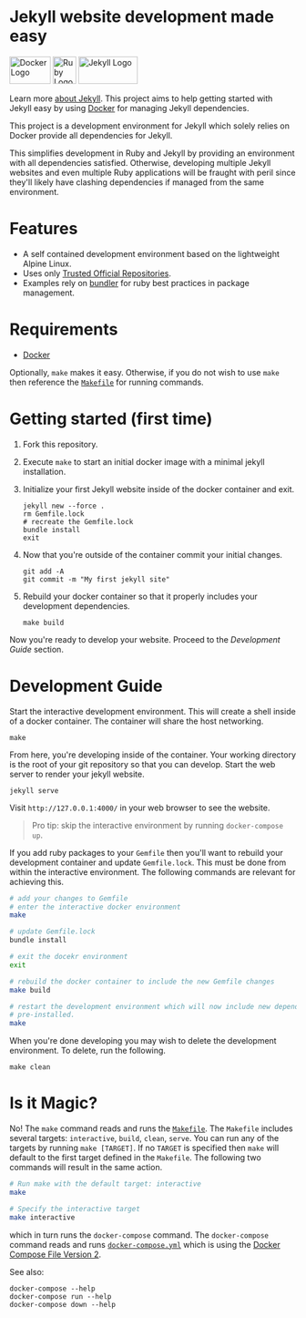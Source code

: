 # Jekyll website development made easy

<img
src="https://user-images.githubusercontent.com/875669/35621353-e78a6956-0638-11e8-8e07-3d96e9e91dd7.png"
height=48 width=72 alt="Docker Logo" /> <img
src="https://user-images.githubusercontent.com/875669/42405293-405f1cae-8148-11e8-8c81-c464be1d36bb.jpeg"
height=48 width=41 alt="Ruby Logo" /> <img
src="https://user-images.githubusercontent.com/875669/42405359-638eff9a-8149-11e8-8812-fa950f6a0387.png"
height=48 width=104 alt="Jekyll Logo" />

Learn more [about Jekyll][jekyll].  This project aims to help getting started
with Jekyll easy by using [Docker][docker] for managing Jekyll dependencies.

This project is a development environment for Jekyll which solely relies on
Docker provide all dependencies for Jekyll.

This simplifies development in Ruby and Jekyll by providing an environment with
all dependencies satisfied.  Otherwise, developing multiple Jekyll websites and
even multiple Ruby applications will be fraught with peril since they'll likely
have clashing dependencies if managed from the same environment.

# Features

- A self contained development environment based on the lightweight Alpine
  Linux.
- Uses only [Trusted Official Repositories][official-repos].
- Examples rely on [bundler][bundler] for ruby best practices in package
  management.

# Requirements

* [Docker][docker]

Optionally, `make` makes it easy.  Otherwise, if you do not wish to use `make`
then reference the [`Makefile`](Makefile) for running commands.

# Getting started (first time)

1. Fork this repository.
2. Execute `make` to start an initial docker image with a minimal jekyll
   installation.
3. Initialize your first Jekyll website inside of the docker container and exit.

   ```
   jekyll new --force .
   rm Gemfile.lock
   # recreate the Gemfile.lock
   bundle install
   exit
   ```

4. Now that you're outside of the container commit your initial changes.

   ```
   git add -A
   git commit -m "My first jekyll site"
   ```

5. Rebuild your docker container so that it properly includes your development
   dependencies.

   ```
   make build
   ```

Now you're ready to develop your website.  Proceed to the _Development Guide_
section.

# Development Guide

Start the interactive development environment.  This will create a shell inside
of a docker container.  The container will share the host networking.

    make

From here, you're developing inside of the container.  Your working directory is
the root of your git repository so that you can develop.  Start the web server
to render your jekyll website.

    jekyll serve

Visit `http://127.0.0.1:4000/` in your web browser to see the website.

> Pro tip: skip the interactive environment by running `docker-compose up`.

If you add ruby packages to your `Gemfile` then you'll want to rebuild your
development container and update `Gemfile.lock`.  This must be done from within
the interactive environment.  The following commands are relevant for achieving
this.

```bash
# add your changes to Gemfile
# enter the interactive docker environment
make

# update Gemfile.lock
bundle install

# exit the docekr environment
exit

# rebuild the docker container to include the new Gemfile changes
make build

# restart the development environment which will now include new dependencies
# pre-installed.
make
```

When you're done developing you may wish to delete the development environment.
To delete, run the following.

    make clean

# Is it Magic?

No!  The `make` command reads and runs the [`Makefile`](Makefile).  The
`Makefile` includes several targets: `interactive`, `build`, `clean`, `serve`.
You can run any of the targets by running `make [TARGET]`.  If no `TARGET` is
specified then `make` will default to the first target defined in the
`Makefile`.  The following two commands will result in the same action.

```bash
# Run make with the default target: interactive
make

# Specify the interactive target
make interactive
```

which in turn
runs the `docker-compose` command.  The `docker-compose` command reads and runs
[`docker-compose.yml`](docker-compose.yml) which is using the [Docker Compose
File Version 2][compose-v2].

See also:

    docker-compose --help
    docker-compose run --help
    docker-compose down --help

[bundler]: https://bundler.io/
[compose-v2]: https://docs.docker.com/compose/compose-file/compose-file-v2/
[docker]: https://www.docker.com/community-edition
[jekyll]: https://jekyllrb.com/
[official-repos]: https://docs.docker.com/docker-hub/official_repos/
